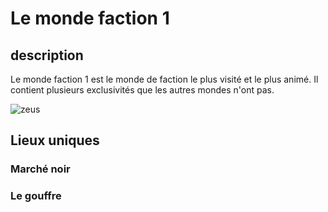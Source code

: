 # Le monde faction 1

## description
Le monde faction 1 est le monde de faction le plus visité et le plus animé. Il contient plusieurs exclusivités que les autres mondes n'ont pas.

![zeus](https://raw.githubusercontent.com/HisteriaMC/histeria-wiki/main/.assets/boss/faction1.png)

## Lieux uniques

### Marché noir

### Le gouffre

